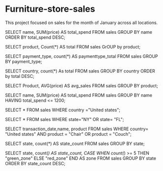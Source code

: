 # Furniture-store-sales
This project focused on sales for the month of January across all locations.

SELECT name, SUM(price) AS total_spend FROM sales GROUP BY name ORDER BY total_spend DESC;

SELECT product, Count(*) AS total FROM sales GrOUP by product;

SELECT payment_type, count(*) AS paymenttype_total FROM sales GROUP BY payment_type;

SELECT country, count(*) As total FROM sales GROUP BY country ORDER by total DESC;

SELECT Product, AVG(price) AS avg_sales FROM sales GROUP BY product;

SELECT name, SUM(price) AS total_spend FROM sales GROUP BY name HAVING total_spend <= 1200;

SELECT * FROM sales WHERE country ="United states";

SELECT * FROM sales WHERE state="NY" OR state= "FL";

SELECT transaction_date,name, product FROM sales WHERE country= "United states" AND product = "Chair" OR product = "Couch";

SELECT state, count(*) AS state_count FROM sales GROUP BY state;

SELECT state, count(*) AS state_count,
CASE
  WHEN count(*) >= 5 THEN "green_zone" ELSE "red_zone"
    END AS zone
      FROM sales GROUP BY state ORDER BY state_count DESC;
